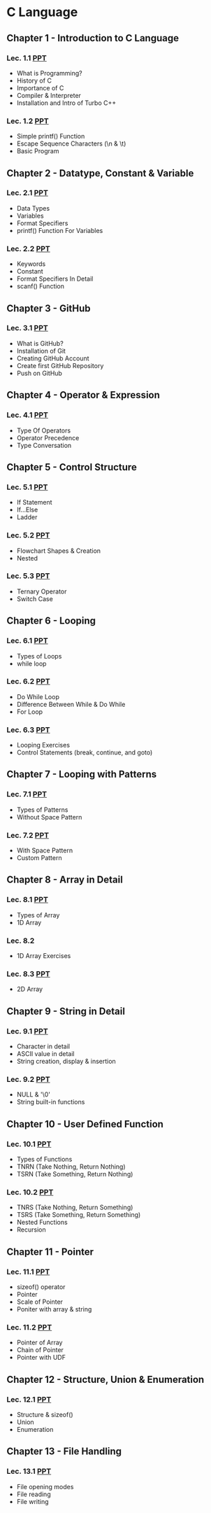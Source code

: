 # C Language

## Chapter 1 - Introduction to C Language

### Lec. 1.1 [PPT](https://drive.google.com/file/d/1NoOlBjOtYKtkJ8BovOl5F2NyZcMk8XJT/view?usp=sharing)
- What is Programming?
- History of C
- Importance of C
- Compiler & Interpreter
- Installation and Intro of Turbo C++

### Lec. 1.2 [PPT](https://drive.google.com/file/d/18oIy8TmedLwMDtRg1aKn8bmr-y2NQbsq/view?usp=sharing)
- Simple printf() Function
- Escape Sequence Characters (\n & \t)
- Basic Program


## Chapter 2 - Datatype, Constant & Variable

### Lec. 2.1 [PPT](https://drive.google.com/file/d/1UjTAr_D8nN8b76WjN5x5jecHNQfeqobt/view?usp=sharing)
- Data Types
- Variables
- Format Specifiers
- printf() Function For Variables

### Lec. 2.2 [PPT](https://drive.google.com/file/d/1w_JI4lh_zfng5nuH49kYgaF6qECt9Ah7/view?usp=sharing)
- Keywords
- Constant
- Format Specifiers In Detail
- scanf() Function 


## Chapter 3 - GitHub

### Lec. 3.1 [PPT](https://drive.google.com/file/d/1-cd5onhVR-_3ptUt5_u_v2jwoFggB7e_/view?usp=sharing)
- What is GitHub?
- Installation of Git
- Creating GitHub Account
- Create first GitHub Repository
- Push on GitHub

## Chapter 4 - Operator & Expression

### Lec. 4.1 [PPT](https://drive.google.com/file/d/1aCwDjrCe5CMmDsFliK7IwZc_OgHhHPlc/view?usp=sharing)
- Type Of Operators
- Operator Precedence
- Type Conversation

## Chapter 5 - Control Structure

### Lec. 5.1 [PPT](https://drive.google.com/file/d/1bG7OywGU9fnrBDGugP5ZQ3doKT9d6vAa/view?usp=sharing)
- If Statement
- If...Else
- Ladder

### Lec. 5.2 [PPT](https://drive.google.com/file/d/1tC_Y6-wGJd0tMhW379rsMtwJoTSY7Szd/view?usp=sharing)
- Flowchart Shapes & Creation
- Nested

### Lec. 5.3 [PPT](https://drive.google.com/file/d/1wLNexJlplbPlqlQPdZKQ3u2XHO7SICLd/view?usp=sharing)
- Ternary Operator
- Switch Case 

## Chapter 6 - Looping

### Lec. 6.1 [PPT](https://drive.google.com/file/d/1mi94_d_0nBSqxppobbUzmMLWAXBT78OD/view?usp=sharing)
- Types of Loops
- while loop

### Lec. 6.2 [PPT](https://drive.google.com/file/d/1_SJ0doqk8ElGsu_7LAK5z-lW2FzinMgl/view?usp=sharing)
- Do While Loop
- Difference Between While & Do While
- For Loop

### Lec. 6.3 [PPT](https://drive.google.com/file/d/1TJMC5iOmf_fm4sye58HLqXS1icPe2b6b/view?usp=sharing)
- Looping Exercises
- Control Statements (break, continue, and goto)

## Chapter 7 - Looping with Patterns

### Lec. 7.1 [PPT](https://drive.google.com/file/d/15jr6xXWeus0hGLs6MHHcWbWGX-b-v68x/view?usp=sharing)
- Types of Patterns
- Without Space Pattern

### Lec. 7.2 [PPT](https://drive.google.com/file/d/1NqPwggxqEcNC4ws2D-nIKWZHSHCSWTUQ/view?usp=sharing)
- With Space Pattern
- Custom Pattern

## Chapter 8 - Array in Detail

### Lec. 8.1 [PPT](https://drive.google.com/file/d/1bG2lPMHfAGegIcw4Pkiw0HCKsvd2UPqb/view?usp=sharing)
- Types of Array
- 1D Array

### Lec. 8.2
- 1D Array Exercises

### Lec. 8.3 [PPT](https://drive.google.com/file/d/1EW18tMclCjuEZmarqvGHeG98vz8hXMMq/view?usp=sharing)
- 2D Array

## Chapter 9 - String in Detail

### Lec. 9.1 [PPT](https://drive.google.com/file/d/1AfUtl_tZNiBbxvA3W45nLkGMZfTtAvvZ/view?usp=sharing)
- Character in detail
- ASCII value in detail
- String creation, display & insertion

### Lec. 9.2 [PPT](https://drive.google.com/file/d/1GnraIimiyfz6kk2kcE0ajS7TzubTOTqh/view?usp=sharing)
- NULL & '\0'
- String built-in functions

## Chapter 10 - User Defined Function

### Lec. 10.1 [PPT](https://drive.google.com/file/d/16wuhKS-duFO6lIat_l1TDqgfgsNSpi6q/view?usp=sharing)
- Types of Functions
- TNRN (Take Nothing, Return Nothing)
- TSRN (Take Something, Return Nothing)

### Lec. 10.2 [PPT](https://drive.google.com/file/d/1x2uvDNorE12miFwk3dmCf7KwcEav6VlA/view?usp=sharing)
- TNRS (Take Nothing, Return Something)
- TSRS (Take Something, Return Something)
- Nested Functions
- Recursion

## Chapter 11 - Pointer

### Lec. 11.1 [PPT](https://drive.google.com/file/d/1uZFNM13qXBLRC7dAVOr9gRQjXfC8O8bL/view?usp=sharing)
- sizeof() operator
- Pointer
- Scale of Pointer
- Poniter with array & string

### Lec. 11.2 [PPT](https://drive.google.com/file/d/1Gy8nGIDvNIFXccn3D0IZ9veDsvBWMkVs/view?usp=sharing)
- Pointer of Array
- Chain of Pointer
- Pointer with UDF

## Chapter 12 - Structure, Union & Enumeration

### Lec. 12.1 [PPT](https://drive.google.com/file/d/1TZQHe6ct0_t7_BigSEwGYaeW2zigKNyH/view?usp=sharing)
- Structure & sizeof()
- Union
- Enumeration

## Chapter 13 - File Handling

### Lec. 13.1 [PPT](https://drive.google.com/file/d/1f0eV-_9aW6ByJZ3rSC7UCLJOBHwiCQEg/view?usp=sharing)
- File opening modes
- File reading
- File writing
